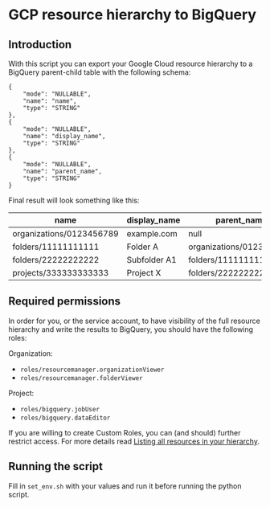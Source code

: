 # GCP resource hierarchy to BigQuery

## Introduction
With this script you can export your Google Cloud resource hierarchy to a BigQuery parent-child table with the following schema:

```
{
    "mode": "NULLABLE",
    "name": "name",
    "type": "STRING"
},
{
    "mode": "NULLABLE",
    "name": "display_name",
    "type": "STRING"
},
{
    "mode": "NULLABLE",
    "name": "parent_name",
    "type": "STRING"
}
```

Final result will look something like this:

| name                     | display_name | parent_name              |
|--------------------------|--------------|--------------------------|
| organizations/0123456789 | example.com  | null                     |
| folders/11111111111      | Folder A     | organizations/0123456789 |
| folders/22222222222      | Subfolder A1 | folders/11111111111      |
| projects/333333333333    | Project X    | folders/22222222222      |


## Required permissions

In order for you, or the service account, to have visibility of the full resource hierarchy and write the results to BigQuery, you should have the following roles:

Organization:
- `roles/resourcemanager.organizationViewer`
- `roles/resourcemanager.folderViewer`

Project:
- `roles/bigquery.jobUser`
- `roles/bigquery.dataEditor`

If you are willing to create Custom Roles, you can (and should) further restrict access. For more details read [Listing all resources in your hierarchy](https://cloud.google.com/resource-manager/docs/listing-all-resources).

## Running the script
Fill in `set_env.sh` with your values and run it before running the python script.
